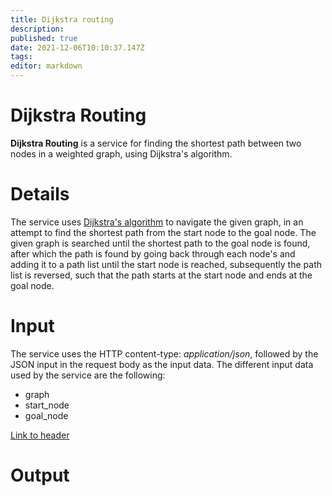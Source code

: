 ```yaml
---
title: Dijkstra routing
description: 
published: true
date: 2021-12-06T10:10:37.147Z
tags: 
editor: markdown
---
```


# Dijkstra Routing
**Dijkstra Routing** is a service for finding the shortest path between two nodes in a weighted graph, using Dijkstra's algorithm. 

# Details
The service uses [Dijkstra's algorithm](https://en.wikipedia.org/wiki/Dijkstra%27s_algorithm) to navigate the given graph, in an attempt to find the shortest path from the start node to the goal node. The given graph is searched until the shortest path to the goal node is found, after which the path is found by going back through each node's and adding it to a path list until the start node is reached, subsequently the path list is reversed, such that the path starts at the start node and ends at the goal node.

# Input
The service uses the HTTP content-type: *application/json*, followed by the JSON input in the request body as the input data. The different input data used by the service are the following:
- graph
- start_node
- goal_node

[Link to header](#dijkstra_routing)

# Output